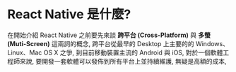 # React Native 是什麼?
在開始介紹 React Native 之前要先來談 **跨平台 (Cross-Platform)** 與 **多螢 (Muti-Screen)** 這兩詞的概念, 跨平台從最早的 Desktop 上主要的的 Windows、Linux、Mac OS X 之爭, 到目前移動裝置主流的 Android 與 iOS, 對於一個軟體工程師來說, 要開發一套軟體可以發佈到所有平台上並持續維護, 無疑是高額的成本, 

